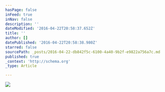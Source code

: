 ```yaml
---
hasPage: false
inFeed: true
inNav: false
description: ''
dateModified: '2016-04-22T20:58:37.652Z'
title: ''
author: []
datePublished: '2016-04-22T20:58:38.980Z'
starred: false
sourcePath: _posts/2016-04-22-db842f5c-6100-4a40-9b2f-e9822a756a7c.md
published: true
_context: 'http://schema.org'
_type: Article

---
```

![](https://the-grid-user-content.s3-us-west-2.amazonaws.com/fa394b1b-5ffd-4785-b5aa-dade9eb0d767.jpg)